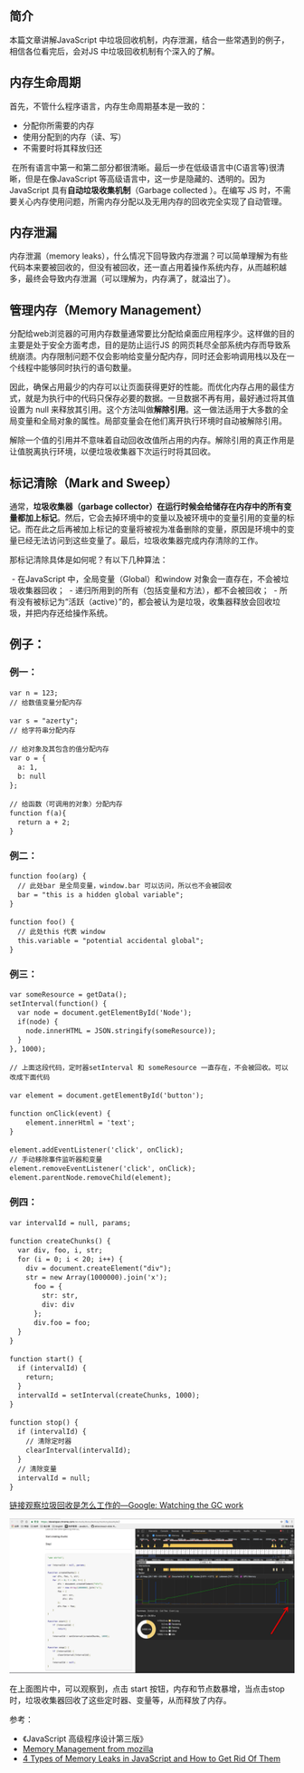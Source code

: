 ## 简介

  本篇文章讲解JavaScript 中垃圾回收机制，内存泄漏，结合一些常遇到的例子，相信各位看完后，会对JS 中垃圾回收机制有个深入的了解。

## 内存生命周期

  首先，不管什么程序语言，内存生命周期基本是一致的：   

  - 分配你所需要的内存
  - 使用分配到的内存（读、写）
  - 不需要时将其释放归还

  在所有语言中第一和第二部分都很清晰。最后一步在低级语言中(C语言等)很清晰，但是在像JavaScript 等高级语言中，这一步是隐藏的、透明的。因为JavaScript 具有**自动垃圾收集机制**（Garbage collected ）。在编写 JS 时，不需要关心内存使用问题，所需内存分配以及无用内存的回收完全实现了自动管理。

## 内存泄漏

  内存泄漏（memory leaks），什么情况下回导致内存泄漏？可以简单理解为有些代码本来要被回收的，但没有被回收，还一直占用着操作系统内存，从而越积越多，最终会导致内存泄漏（可以理解为，内存满了，就溢出了）。 

## 管理内存（Memory Management）

  分配给web浏览器的可用内存数量通常要比分配给桌面应用程序少。这样做的目的主要是处于安全方面考虑，目的是防止运行JS 的网页耗尽全部系统内存而导致系统崩溃。内存限制问题不仅会影响给变量分配内存，同时还会影响调用栈以及在一个线程中能够同时执行的语句数量。
  
  因此，确保占用最少的内存可以让页面获得更好的性能。而优化内存占用的最佳方式，就是为执行中的代码只保存必要的数据。一旦数据不再有用，最好通过将其值设置为 null 来释放其引用。这个方法叫做**解除引用**。这一做法适用于大多数的全局变量和全局对象的属性。局部变量会在他们离开执行环境时自动被解除引用。

  解除一个值的引用并不意味着自动回收改值所占用的内存。解除引用的真正作用是让值脱离执行环境，以便垃圾收集器下次运行时将其回收。

## 标记清除（Mark and Sweep）

  通常，**垃圾收集器（garbage collector）**在运行时候会给储存在内存中的所有变量都加上**标记**。然后，它会去掉环境中的变量以及被环境中的变量引用的变量的标记。而在此之后再被加上标记的变量将被视为准备删除的变量，原因是环境中的变量已经无法访问到这些变量了。最后，垃圾收集器完成内存清除的工作。

  那标记清除具体是如何呢？有以下几种算法：
  
  - 在JavaScript 中，全局变量（Global）和window 对象会一直存在，不会被垃圾收集器回收；
  - 递归所用到的所有（包括变量和方法），都不会被回收；
  - 所有没有被标记为“活跃（active）”的，都会被认为是垃圾，收集器释放会回收垃圾，并把内存还给操作系统。
  
## 例子：
### 例一：    

    var n = 123; 
    // 给数值变量分配内存

    var s = "azerty"; 
    // 给字符串分配内存

    // 给对象及其包含的值分配内存
    var o = {
      a: 1,
      b: null
    };

    // 给函数（可调用的对象）分配内存
    function f(a){
      return a + 2;
    }

### 例二：

    function foo(arg) {
      // 此处bar 是全局变量，window.bar 可以访问，所以也不会被回收
      bar = "this is a hidden global variable";
    } 

    function foo() {
      // 此处this 代表 window
      this.variable = "potential accidental global";
    } 

### 例三：

    var someResource = getData();
    setInterval(function() {
      var node = document.getElementById('Node');
      if(node) {
        node.innerHTML = JSON.stringify(someResource));
      }
    }, 1000);

    // 上面这段代码，定时器setInterval 和 someResource 一直存在，不会被回收。可以改成下面代码

    var element = document.getElementById('button');

    function onClick(event) {
        element.innerHtml = 'text';
    }

    element.addEventListener('click', onClick);
    // 手动移除事件监听器和变量
    element.removeEventListener('click', onClick);
    element.parentNode.removeChild(element);

### 例四：

    var intervalId = null, params;

    function createChunks() {
      var div, foo, i, str;
      for (i = 0; i < 20; i++) {
        div = document.createElement("div");
        str = new Array(1000000).join('x');
          foo = {
            str: str,
            div: div
          };
          div.foo = foo;
      }
    }

    function start() {
      if (intervalId) {
        return;
      }
      intervalId = setInterval(createChunks, 1000);
    }

    function stop() {
      if (intervalId) {
        // 清除定时器
        clearInterval(intervalId);
      }
      // 清除变量
      intervalId = null;
    }

 [链接观察垃圾回收是怎么工作的—Google: Watching the GC work](https://developer.chrome.com/devtools/docs/demos/memory/example2)

 ![](./images/GCwork.png)

在上面图片中，可以观察到，点击 start 按钮，内存和节点数暴增，当点击stop 时，垃圾收集器回收了这些定时器、变量等，从而释放了内存。

参考：
  - 《JavaScript 高级程序设计第三版》
  - [Memory Management from mozilla](https://developer.mozilla.org/zh-CN/docs/Web/JavaScript/Memory_Management)
  - [4 Types of Memory Leaks in JavaScript and How to Get Rid Of Them](https://auth0.com/blog/four-types-of-leaks-in-your-javascript-code-and-how-to-get-rid-of-them/)
